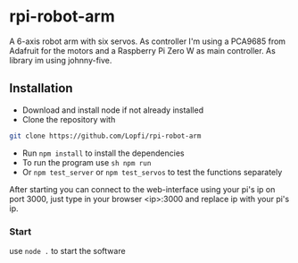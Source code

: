 # rpi-robot-arm

A 6-axis robot arm with six servos. As controller I'm using a PCA9685 from Adafruit for the motors and a Raspberry Pi Zero W as main controller. As library im using johnny-five. 

## Installation

- Download and install node if not already installed
- Clone the repository with
``` sh
git clone https://github.com/Lopfi/rpi-robot-arm
```
- Run ```npm install``` to install the dependencies
- To run the program use ```sh
npm run```
- Or ```npm test_server``` or ```npm test_servos``` to test the functions separately

After starting you can connect to the web-interface using your pi's ip on port 3000, just type in your browser \<ip\>:3000 and replace ip with your pi's ip.

### Start

use
```node .```
to start the software
